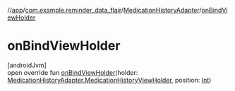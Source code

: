 //[app](../../../index.md)/[com.example.reminder_data_flair](../index.md)/[MedicationHistoryAdapter](index.md)/[onBindViewHolder](on-bind-view-holder.md)

# onBindViewHolder

[androidJvm]\
open override fun [onBindViewHolder](on-bind-view-holder.md)(holder: [MedicationHistoryAdapter.MedicationHistoryViewHolder](-medication-history-view-holder/index.md), position: [Int](https://kotlinlang.org/api/latest/jvm/stdlib/kotlin/-int/index.html))
